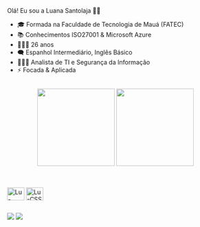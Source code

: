 Olá! Eu sou a Luana Santolaja 👋🏻
- 🎓 Formada na Faculdade de Tecnologia de Mauá (FATEC)
- 📚 Conhecimentos ISO27001 & Microsoft Azure
- 🙋🏻‍♀️ 26 anos
- 🗨️ Espanhol Intermediário, Inglês Básico
- 👩🏻‍💻 Analista de TI e Segurança da Informação
- ⚡ Focada & Aplicada

##

<div align="center">
    <img height="180em" src="https://github-readme-stats.vercel.app/api?username=luanasantolaja&show_icons=true&theme=github_dark&include_all_commits=true&count_private=true"/>
    <img height="180em" src="https://github-readme-stats.vercel.app/api/top-langs/?username=luanasantolaja&layout=compact&langs_count=7&theme=github_dark"/>
</div>
                                                                                
##

</div>
<div style="display: inline_block"><br>
<img align="center" alt="Lu-HTML" height="30" width="40" src="https://cdn-icons-png.flaticon.com/512/5968/5968267.png">
<img align="center" alt="Lu-CSS" height="30" width="40" src="https://cdn-icons-png.flaticon.com/512/5968/5968242.png">
</div>

##

<div>
<a href="https://br.linkedin.com/in/luana-santolaja-170a3a165" target="_blank"><img src="https://img.shields.io/badge/LinkedIn-0077B5? style=for-the-badge&logo=linkedin&logoColor=white" target="__blank"></a>
<a href="https://api.whatsapp.com/send?phone=5511951498299&text=Ol%C3%A1%2C%20acessei%20seu%20n%C3%BAmero%20pelo%20GitHub%20%3A" target=" _blank"><img src="https://img.shields.io/badge/WhatsApp-25D366?style=for-the-badge&logo=whatsapp&logoColor=white" target="__blank"></a>


</div>
